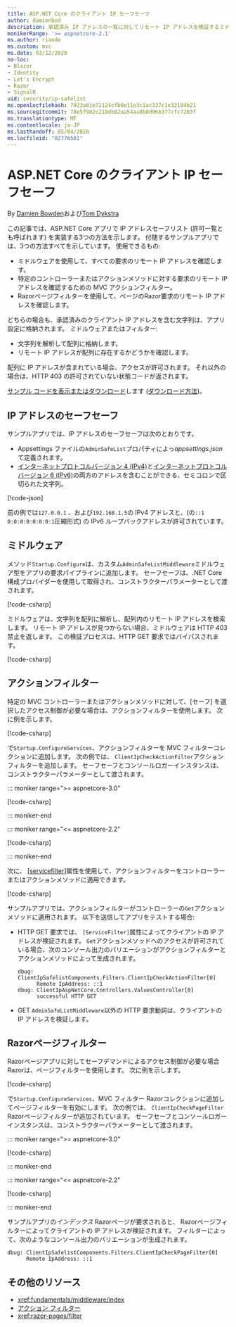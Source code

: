 ```yaml
---
title: ASP.NET Core のクライアント IP セーフセーフ
author: damienbod
description: 承認済み IP アドレスの一覧に対してリモート IP アドレスを検証するミドルウェアまたはアクションフィルターを作成する方法について説明します。
monikerRange: '>= aspnetcore-2.1'
ms.author: riande
ms.custom: mvc
ms.date: 03/12/2020
no-loc:
- Blazor
- Identity
- Let's Encrypt
- Razor
- SignalR
uid: security/ip-safelist
ms.openlocfilehash: 7923a81e72124cfb0e11e3c1ac327c1e32194b21
ms.sourcegitcommit: 70e5f982c218db82aa54aa8b8d96b377cfc7283f
ms.translationtype: MT
ms.contentlocale: ja-JP
ms.lasthandoff: 05/04/2020
ms.locfileid: "82776501"
---
```

# <a name="client-ip-safelist-for-aspnet-core"></a>ASP.NET Core のクライアント IP セーフセーフ

By [Damien Bowden](https://twitter.com/damien_bod)および[Tom Dykstra](https://github.com/tdykstra)
 
この記事では、ASP.NET Core アプリで IP アドレスセーフリスト (許可一覧とも呼ばれます) を実装する3つの方法を示します。 付随するサンプルアプリでは、3つの方法すべてを示しています。 使用できるもの:

* ミドルウェアを使用して、すべての要求のリモート IP アドレスを確認します。
* 特定のコントローラーまたはアクションメソッドに対する要求のリモート IP アドレスを確認するための MVC アクションフィルター。
* Razorページフィルターを使用して、ページのRazor要求のリモート IP アドレスを確認します。

どちらの場合も、承認済みのクライアント IP アドレスを含む文字列は、アプリ設定に格納されます。 ミドルウェアまたはフィルター:

* 文字列を解析して配列に格納します。 
* リモート IP アドレスが配列に存在するかどうかを確認します。

配列に IP アドレスが含まれている場合、アクセスが許可されます。 それ以外の場合は、HTTP 403 の許可されていない状態コードが返されます。

[サンプル コードを表示またはダウンロード](https://github.com/dotnet/AspNetCore.Docs/tree/master/aspnetcore/security/ip-safelist/samples)します ([ダウンロード方法](xref:index#how-to-download-a-sample))。

## <a name="ip-address-safelist"></a>IP アドレスのセーフセーフ

サンプルアプリでは、IP アドレスのセーフセーフは次のとおりです。

* Appsettings ファイルの`AdminSafeList`プロパティによっ*appsettings.json*て定義されます。
* [インターネットプロトコルバージョン 4 (IPv4)](https://wikipedia.org/wiki/IPv4)と[インターネットプロトコルバージョン 6 (IPv6)](https://wikipedia.org/wiki/IPv6)の両方のアドレスを含むことができる、セミコロンで区切られた文字列。

[!code-json[](ip-safelist/samples/3.x/ClientIpAspNetCore/appsettings.json?range=1-3&highlight=2)]

前の例では`127.0.0.1` 、および`192.168.1.5`の IPv4 アドレスと、(の`::1` `0:0:0:0:0:0:0:1`圧縮形式) の IPv6 ループバックアドレスが許可されています。

## <a name="middleware"></a>ミドルウェア

メソッド`Startup.Configure`は、カスタム`AdminSafeListMiddleware`ミドルウェア型をアプリの要求パイプラインに追加します。 セーフセーフは、.NET Core 構成プロバイダーを使用して取得され、コンストラクターパラメーターとして渡されます。

[!code-csharp[](ip-safelist/samples/3.x/ClientIpAspNetCore/Startup.cs?name=snippet_ConfigureAddMiddleware)]

ミドルウェアは、文字列を配列に解析し、配列内のリモート IP アドレスを検索します。 リモート IP アドレスが見つからない場合、ミドルウェアは HTTP 403 禁止を返します。 この検証プロセスは、HTTP GET 要求ではバイパスされます。

[!code-csharp[](ip-safelist/samples/Shared/ClientIpSafelistComponents/Middlewares/AdminSafeListMiddleware.cs?name=snippet_ClassOnly)]

## <a name="action-filter"></a>アクションフィルター

特定の MVC コントローラーまたはアクションメソッドに対して、[セーフ] を選択したアクセス制御が必要な場合は、アクションフィルターを使用します。 次に例を示します。

[!code-csharp[](ip-safelist/samples/Shared/ClientIpSafelistComponents/Filters/ClientIpCheckActionFilter.cs?name=snippet_ClassOnly)]

で`Startup.ConfigureServices`、アクションフィルターを MVC フィルターコレクションに追加します。 次の例では、 `ClientIpCheckActionFilter`アクションフィルターを追加します。 セーフセーフとコンソールロガーインスタンスは、コンストラクターパラメーターとして渡されます。

::: moniker range=">= aspnetcore-3.0"

[!code-csharp[](ip-safelist/samples/3.x/ClientIpAspNetCore/Startup.cs?name=snippet_ConfigureServicesActionFilter)]

::: moniker-end

::: moniker range="<= aspnetcore-2.2"

[!code-csharp[](ip-safelist/samples/2.x/ClientIpAspNetCore/Startup.cs?name=snippet_ConfigureServicesActionFilter)]

::: moniker-end

次に、 [[servicefilter]](xref:Microsoft.AspNetCore.Mvc.ServiceFilterAttribute)属性を使用して、アクションフィルターをコントローラーまたはアクションメソッドに適用できます。

[!code-csharp[](ip-safelist/samples/3.x/ClientIpAspNetCore/Controllers/ValuesController.cs?name=snippet_ActionFilter&highlight=1)]

サンプルアプリでは、アクションフィルターがコントローラーの`Get`アクションメソッドに適用されます。 以下を送信してアプリをテストする場合:

* HTTP GET 要求では、 `[ServiceFilter]`属性によってクライアントの IP アドレスが検証されます。 `Get`アクションメソッドへのアクセスが許可されている場合、次のコンソール出力のバリエーションがアクションフィルターとアクションメソッドによって生成されます。

    ```
    dbug: ClientIpSafelistComponents.Filters.ClientIpCheckActionFilter[0]
          Remote IpAddress: ::1
    dbug: ClientIpAspNetCore.Controllers.ValuesController[0]
          successful HTTP GET    
    ```

* GET `AdminSafeListMiddleware`以外の HTTP 要求動詞は、クライアントの IP アドレスを検証します。

## <a name="razor-pages-filter"></a>Razorページフィルター

Razorページアプリに対してセーフデマンドによるアクセス制御が必要な場合Razorは、ページフィルターを使用します。 次に例を示します。

[!code-csharp[](ip-safelist/samples/Shared/ClientIpSafelistComponents/Filters/ClientIpCheckPageFilter.cs?name=snippet_ClassOnly)]

で`Startup.ConfigureServices`、MVC フィルター Razorコレクションに追加してページフィルターを有効にします。 次の例では、 `ClientIpCheckPageFilter` Razorページフィルターが追加されています。 セーフセーフとコンソールロガーインスタンスは、コンストラクターパラメーターとして渡されます。

::: moniker range=">= aspnetcore-3.0"

[!code-csharp[](ip-safelist/samples/3.x/ClientIpAspNetCore/Startup.cs?name=snippet_ConfigureServicesPageFilter)]

::: moniker-end

::: moniker range="<= aspnetcore-2.2"

[!code-csharp[](ip-safelist/samples/2.x/ClientIpAspNetCore/Startup.cs?name=snippet_ConfigureServicesPageFilter)]

::: moniker-end

サンプルアプリの*インデックス* Razorページが要求されると、 Razorページフィルターによってクライアントの IP アドレスが検証されます。 フィルターによって、次のようなコンソール出力のバリエーションが生成されます。

```
dbug: ClientIpSafelistComponents.Filters.ClientIpCheckPageFilter[0]
      Remote IpAddress: ::1
```

## <a name="additional-resources"></a>その他のリソース

* <xref:fundamentals/middleware/index>
* [アクション フィルター](xref:mvc/controllers/filters#action-filters)
* <xref:razor-pages/filter>
